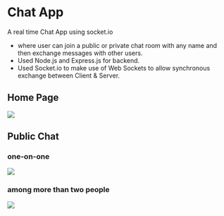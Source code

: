 # Chat App #

A real time Chat App using socket.io

* where user can join a public or private chat room with any name and then exchange messages with other users.
* Used Node.js and Express.js for backend.
* Used Socket.io to make use of Web Sockets to allow synchronous exchange between Client & Server.

## Home Page ##
![](images/you-picture.png)

## Public Chat ##

### one-on-one ###
![](images/you-picture.png)

### among more than two people ###
![](images/you-picture.png)
